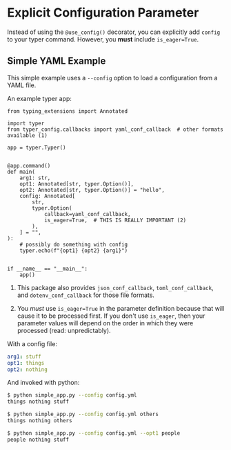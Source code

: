 # Explicit Configuration Parameter

Instead of using the `@use_config()` decorator, you can explicitly add `config` to your typer command.
However, you **must** include `is_eager=True`.

## Simple YAML Example

This simple example uses a `--config` option to load a configuration from a YAML file.

An example typer app:
```{.python title="simple_app.py" test="true"}
from typing_extensions import Annotated

import typer
from typer_config.callbacks import yaml_conf_callback  # other formats available (1)

app = typer.Typer()


@app.command()
def main(
    arg1: str,
    opt1: Annotated[str, typer.Option()],
    opt2: Annotated[str, typer.Option()] = "hello",
    config: Annotated[
        str,
        typer.Option(
            callback=yaml_conf_callback,
            is_eager=True,  # THIS IS REALLY IMPORTANT (2)
        ),
    ] = "",
):
    # possibly do something with config
    typer.echo(f"{opt1} {opt2} {arg1}")


if __name__ == "__main__":
    app()
```

1. This package also provides `json_conf_callback`, `toml_conf_callback`, and `dotenv_conf_callback` for those file formats.

2. You _must_ use `is_eager=True` in the parameter definition because that will cause it to be processed first.
   If you don't use `is_eager`, then your parameter values will depend on the order in which they were processed (read: unpredictably).

With a config file:

```yaml title="config.yml"
arg1: stuff
opt1: things
opt2: nothing
```

And invoked with python:

```{.bash title="Terminal"}
$ python simple_app.py --config config.yml
things nothing stuff

$ python simple_app.py --config config.yml others
things nothing others

$ python simple_app.py --config config.yml --opt1 people
people nothing stuff
```



<!---
```{.python test="true" write="false"}
from typer.testing import CliRunner

RUNNER = CliRunner()

conf = "config.yml"


result = RUNNER.invoke(app, ["--config", conf])

assert result.exit_code == 0, f"Loading failed for {conf}\n\n{result.stdout}"
assert result.stdout.strip() == "things nothing stuff", f"Unexpected output for {conf}"


result = RUNNER.invoke(app, ["--config", conf, "others"])

assert result.exit_code == 0, f"Loading failed for {conf}\n\n{result.stdout}"
assert result.stdout.strip() == "things nothing others", f"Unexpected output for {conf}"

result = RUNNER.invoke(app, ["--config", conf, "--opt1", "people"])

assert result.exit_code == 0, f"Loading failed for {conf}\n\n{result.stdout}"
assert result.stdout.strip() == "people nothing stuff", f"Unexpected output for {conf}"
```
--->
